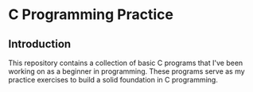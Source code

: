 # C Programming Practice

## Introduction
This repository contains a collection of basic C programs that I've been working on as a beginner in programming. These programs serve as my practice exercises to build a solid foundation in C programming.
